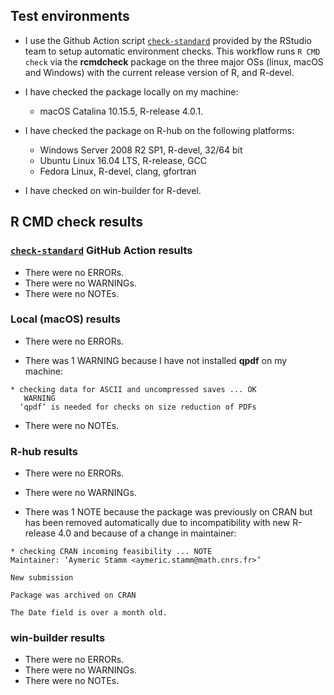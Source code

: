 ## Test environments

* I use the Github Action script
[`check-standard`](https://github.com/r-lib/actions/blob/master/examples/check-standard.yaml)
provided by the RStudio team to setup automatic environment checks. This
workflow runs `R CMD check` via the **rcmdcheck** package on the three major OSs
(linux, macOS and Windows) with the current release version of R, and R-devel.

* I have checked the package locally on my machine:
  - macOS Catalina 10.15.5, R-release 4.0.1.

* I have checked the package on R-hub on the following platforms:
  - Windows Server 2008 R2 SP1, R-devel, 32/64 bit
  - Ubuntu Linux 16.04 LTS, R-release, GCC
  - Fedora Linux, R-devel, clang, gfortran

* I have checked on win-builder for R-devel.

## R CMD check results

### [`check-standard`](https://github.com/r-lib/actions/blob/master/examples/check-standard.yaml) GitHub Action results

* There were no ERRORs.
* There were no WARNINGs.
* There were no NOTEs.

### Local (macOS) results

* There were no ERRORs.

* There was 1 WARNING because I have not installed **qpdf** on my machine:

```
* checking data for ASCII and uncompressed saves ... OK
   WARNING
  ‘qpdf’ is needed for checks on size reduction of PDFs
```

* There were no NOTEs.

### R-hub results

* There were no ERRORs.

* There were no WARNINGs.

* There was 1 NOTE because the package was previously on CRAN but has been
removed automatically due to incompatibility with new R-release 4.0 and because
of a change in maintainer:

```
* checking CRAN incoming feasibility ... NOTE
Maintainer: ‘Aymeric Stamm <aymeric.stamm@math.cnrs.fr>’

New submission

Package was archived on CRAN

The Date field is over a month old.
```

### win-builder results

* There were no ERRORs.
* There were no WARNINGs.
* There were no NOTEs.
